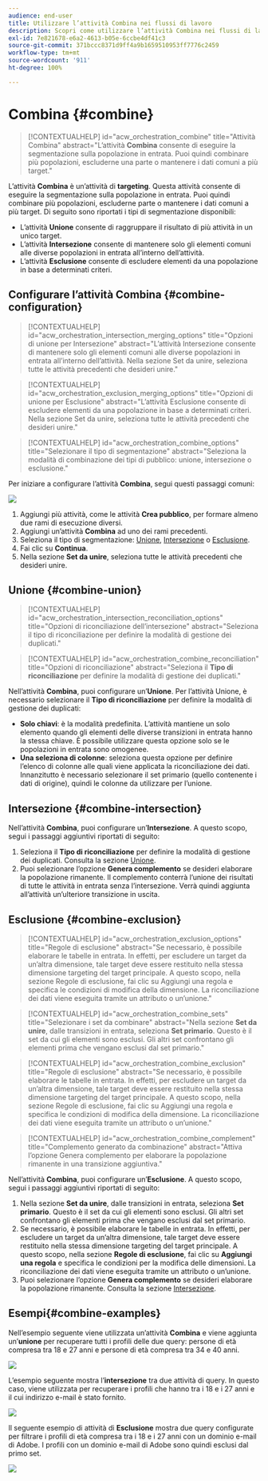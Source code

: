 ```yaml
---
audience: end-user
title: Utilizzare l’attività Combina nei flussi di lavoro
description: Scopri come utilizzare l’attività Combina nei flussi di lavoro
exl-id: 7e821678-e6a2-4613-b05e-6ccbe4df41c3
source-git-commit: 371bccc8371d9ff4a9b1659510953ff7776c2459
workflow-type: tm+mt
source-wordcount: '911'
ht-degree: 100%

---
```


# Combina {#combine}

>[!CONTEXTUALHELP]
>id="acw_orchestration_combine"
>title="Attività Combina"
>abstract="L’attività **Combina** consente di eseguire la segmentazione sulla popolazione in entrata. Puoi quindi combinare più popolazioni, escluderne una parte o mantenere i dati comuni a più target."

L’attività **Combina** è un’attività di **targeting**. Questa attività consente di eseguire la segmentazione sulla popolazione in entrata. Puoi quindi combinare più popolazioni, escluderne parte o mantenere i dati comuni a più target. Di seguito sono riportati i tipi di segmentazione disponibili:

<!--
The **Combine** activity can be placed after any other activity, but not at the beginning of the workflow. Any activity can be placed after the **Combine**.
-->

* L’attività **Unione** consente di raggruppare il risultato di più attività in un unico target.
* L’attività **Intersezione** consente di mantenere solo gli elementi comuni alle diverse popolazioni in entrata all’interno dell’attività.
* L’attività **Esclusione** consente di escludere elementi da una popolazione in base a determinati criteri.

## Configurare l’attività Combina {#combine-configuration}

>[!CONTEXTUALHELP]
>id="acw_orchestration_intersection_merging_options"
>title="Opzioni di unione per Intersezione"
>abstract="L’attività Intersezione consente di mantenere solo gli elementi comuni alle diverse popolazioni in entrata all’interno dell’attività. Nella sezione Set da unire, seleziona tutte le attività precedenti che desideri unire."

>[!CONTEXTUALHELP]
>id="acw_orchestration_exclusion_merging_options"
>title="Opzioni di unione per Esclusione"
>abstract="L’attività Esclusione consente di escludere elementi da una popolazione in base a determinati criteri. Nella sezione Set da unire, seleziona tutte le attività precedenti che desideri unire."

>[!CONTEXTUALHELP]
>id="acw_orchestration_combine_options"
>title="Selezionare il tipo di segmentazione"
>abstract="Seleziona la modalità di combinazione dei tipi di pubblico: unione, intersezione o esclusione."

Per iniziare a configurare l’attività **Combina**, segui questi passaggi comuni:

![](../assets/workflow-combine.png)

1. Aggiungi più attività, come le attività **Crea pubblico**, per formare almeno due rami di esecuzione diversi.
1. Aggiungi un’attività **Combina** ad uno dei rami precedenti.
1. Seleziona il tipo di segmentazione: [Unione](#union), [Intersezione](#intersection) o [Esclusione](#exclusion).
1. Fai clic su **Continua**.
1. Nella sezione **Set da unire**, seleziona tutte le attività precedenti che desideri unire.

## Unione {#combine-union}

>[!CONTEXTUALHELP]
>id="acw_orchestration_intersection_reconciliation_options"
>title="Opzioni di riconciliazione dell’intersezione"
>abstract="Seleziona il tipo di riconciliazione per definire la modalità di gestione dei duplicati."

>[!CONTEXTUALHELP]
>id="acw_orchestration_combine_reconciliation"
>title="Opzioni di riconciliazione"
>abstract="Seleziona il **Tipo di riconciliazione** per definire la modalità di gestione dei duplicati."

Nell’attività **Combina**, puoi configurare un’**Unione**. Per l’attività Unione, è necessario selezionare il **Tipo di riconciliazione** per definire la modalità di gestione dei duplicati:

* **Solo chiavi**: è la modalità predefinita. L’attività mantiene un solo elemento quando gli elementi delle diverse transizioni in entrata hanno la stessa chiave. È possibile utilizzare questa opzione solo se le popolazioni in entrata sono omogenee.
* **Una seleziona di colonne**: seleziona questa opzione per definire l’elenco di colonne alle quali viene applicata la riconciliazione dei dati. Innanzitutto è necessario selezionare il set primario (quello contenente i dati di origine), quindi le colonne da utilizzare per l’unione.

## Intersezione {#combine-intersection}

Nell’attività **Combina**, puoi configurare un’**Intersezione**. A questo scopo, segui i passaggi aggiuntivi riportati di seguito:

1. Seleziona il **Tipo di riconciliazione** per definire la modalità di gestione dei duplicati. Consulta la sezione [Unione](#union).
1. Puoi selezionare l’opzione **Genera complemento** se desideri elaborare la popolazione rimanente. Il complemento conterrà l’unione dei risultati di tutte le attività in entrata senza l’intersezione. Verrà quindi aggiunta all’attività un’ulteriore transizione in uscita.

## Esclusione {#combine-exclusion}

>[!CONTEXTUALHELP]
>id="acw_orchestration_exclusion_options"
>title="Regole di esclusione"
>abstract="Se necessario, è possibile elaborare le tabelle in entrata. In effetti, per escludere un target da un’altra dimensione, tale target deve essere restituito nella stessa dimensione targeting del target principale. A questo scopo, nella sezione Regole di esclusione, fai clic su Aggiungi una regola e specifica le condizioni di modifica della dimensione. La riconciliazione dei dati viene eseguita tramite un attributo o un’unione."

>[!CONTEXTUALHELP]
>id="acw_orchestration_combine_sets"
>title="Selezionare i set da combinare"
>abstract="Nella sezione **Set da unire**, dalle transizioni in entrata, seleziona **Set primario**. Questo è il set da cui gli elementi sono esclusi. Gli altri set confrontano gli elementi prima che vengano esclusi dal set primario."

>[!CONTEXTUALHELP]
>id="acw_orchestration_combine_exclusion"
>title="Regole di esclusione"
>abstract="Se necessario, è possibile elaborare le tabelle in entrata. In effetti, per escludere un target da un’altra dimensione, tale target deve essere restituito nella stessa dimensione targeting del target principale. A questo scopo, nella sezione Regole di esclusione, fai clic su Aggiungi una regola e specifica le condizioni di modifica della dimensione. La riconciliazione dei dati viene eseguita tramite un attributo o un’unione."

>[!CONTEXTUALHELP]
>id="acw_orchestration_combine_complement"
>title="Complemento generato da combinazione"
>abstract="Attiva l’opzione Genera complemento per elaborare la popolazione rimanente in una transizione aggiuntiva."

Nell’attività **Combina**, puoi configurare un’**Esclusione**. A questo scopo, segui i passaggi aggiuntivi riportati di seguito:

1. Nella sezione **Set da unire**, dalle transizioni in entrata, seleziona **Set primario**. Questo è il set da cui gli elementi sono esclusi. Gli altri set confrontano gli elementi prima che vengano esclusi dal set primario.
1. Se necessario, è possibile elaborare le tabelle in entrata. In effetti, per escludere un target da un’altra dimensione, tale target deve essere restituito nella stessa dimensione targeting del target principale. A questo scopo, nella sezione **Regole di esclusione**, fai clic su **Aggiungi una regola** e specifica le condizioni per la modifica delle dimensioni. La riconciliazione dei dati viene eseguita tramite un attributo o un’unione.
1. Puoi selezionare l’opzione **Genera complemento** se desideri elaborare la popolazione rimanente. Consulta la sezione [Intersezione](#intersection).

## Esempi{#combine-examples}

Nell’esempio seguente viene utilizzata un’attività **Combina** e viene aggiunta un’**unione** per recuperare tutti i profili delle due query: persone di età compresa tra 18 e 27 anni e persone di età compresa tra 34 e 40 anni.

![](../assets/workflow-union-example.png)

L’esempio seguente mostra l’**intersezione** tra due attività di query. In questo caso, viene utilizzata per recuperare i profili che hanno tra i 18 e i 27 anni e il cui indirizzo e-mail è stato fornito.

![](../assets/workflow-intersection-example.png)

Il seguente esempio di attività di **Esclusione** mostra due query configurate per filtrare i profili di età compresa tra i 18 e i 27 anni con un dominio e-mail di Adobe. I profili con un dominio e-mail di Adobe sono quindi esclusi dal primo set.

![](../assets/workflow-exclusion-example.png)
